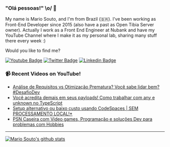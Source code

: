 ### "Olá pessoas!" \o/ 👋

My name is Mario Souto, and I'm from Brazil (🇧🇷). I've been working as Front-End Developer since 2015 (also have a past as Open Tibia Server owner). Actually I work as a Front End Engineer at Nubank and have my YouTube Channel where I make it as my personal lab, sharing many stuff there every week :)

Would you like to find me?

[![Youtube Badge](https://img.shields.io/badge/-Youtube-FF0000?style=flat-square&labelColor=FF0000&logo=youtube&logoColor=white&link=https://youtube.com/c/DevSoutinho)](https://youtube.com/c/DevSoutinho)
[![Twitter Badge](https://img.shields.io/badge/-Twitter-1ca0f1?style=flat-square&labelColor=1ca0f1&logo=twitter&logoColor=white&link=https://twitter.com/omariosouto)](https://twitter.com/omariosouto)
[![Linkedin Badge](https://img.shields.io/badge/-LinkedIn-blue?style=flat-square&logo=Linkedin&logoColor=white&link=https://www.linkedin.com/in/omariosouto)](https://www.linkedin.com/in/omariosouto)

### 📹 Recent Videos on YouTube!

<!-- YOUTUBE:START -->
- [Análise de Requisitos vs Otimização Prematura? Você sabe lidar bem? #DesafioDev](https://www.youtube.com/watch?v=rNK6Hy2Z2kg)
- [Você acredita demais em seus payloads! Como trabalhar com any e unknown no TypeScript](https://www.youtube.com/watch?v=0rkD8V77h6o)
- [Setup alternativo ou baixo custo usando CodeSpaces | SEM PROCESSAMENTO LOCAL!*](https://www.youtube.com/watch?v=vWEb0PdUl3M)
- [PSN Caseira com Video games, Programação e soluções Dev para problemas com Hobbies](https://www.youtube.com/watch?v=DdFW2Qxv4Vg)
<!-- YOUTUBE:END -->

____


[![Mario Souto's github stats](https://github-readme-stats.vercel.app/api?username=omariosouto&theme=dark&show_icons=true&count_private=true)](https://github.com/omariosouto)
